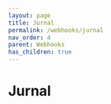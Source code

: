 ```yaml
---
layout: page
title: Jurnal
permalink: /webhooks/jurnal
nav_order: 4
parent: Webhooks
has_children: true
---
```


# Jurnal